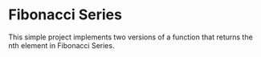# Fibonacci Series

This simple project implements two versions of a function that returns the nth element in Fibonacci Series.